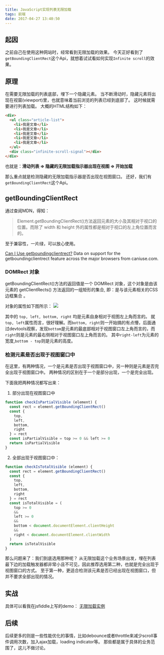 ```yaml
---
title: JavaScript实现列表无限加载
tags: 前端
date: 2017-04-27 13:40:50
---
```


## 起因
之前自己在使用这种网站时，经常看到无限加载的效果。
今天正好看到了`getBoundingClientRect`这个Api，就想着试试看如何实现`Infinite scroll`的效果。

## 原理

在需要无限加载的列表底部，埋下一个隐藏元素。
当不断滑动时，隐藏元素将出现在视窗(viewport)里，也就意味着当前浏览的列表已经到底部了。
这时候就需要进行列表加载。
大概的HTML结构如下：

```html
<div>
  <ul class="article-list">
    <li>我是文章</li>
    <li>我是文章</li>
    <li>我是文章</li>
    <li>我是文章</li>
    <li>我是文章</li>
  </ul>
  <div class="infinite-scroll-signal"></div>
</div>
```

也就是：**滑动列表 => 隐藏的无限加载指示器出现在视图 => 开始加载**

那么重点就是检测隐藏的无限加载指示器是否出现在视图窗口。
还好，我们有`getBoundingClientRect`这个Api。

## getBoundingClientRect

通过查阅MDN，得知：
> Element.getBoundingClientRect()方法返回元素的大小及其相对于视口的位置。而除了 width 和 height 外的属性都是相对于视口的左上角位置而言的。

至于兼容性，一片绿，可以放心使用。

<p class="ciu_embed" data-feature="getboundingclientrect" data-periods="future_1,current,past_1,past_2">
  <a href="http://caniuse.com/#feat=getboundingclientrect">Can I Use getboundingclientrect?</a> Data on support for the getboundingclientrect feature across the major browsers from caniuse.com.
</p>

### DOMRect 对象

getBoundingClientRect()方法的返回值是一个 DOMRect 对象，这个对象是由该元素的 getClientRects() 方法返回的一组矩形的集合, 即：是与该元素相关的CSS 边框集合 。

对象的属性如下图所示：
![](http://7xoxxe.com1.z0.glb.clouddn.com/2017-09-09-045928.jpg)

其中的 `top, left, bottom, right` 均是元素自身相对于视图左上角而言的。
就`top, left`属性而言，很好理解。而`bottom, right`则一开始搞的有点懵，后面通过devtools观察，发现`bottom`是元素的最底部相对于视图窗口左上角而言的，而`right`则是元素的最右侧相对于视图窗口左上角而言的。
其中`right-left`为元素的宽度,`bottom - top`则是元素的高度。

### 检测元素是否出现于视图窗口中

在这里，有两种情况，一个是元素是否出现于视图窗口中，另一种则是元素是否完全出现于视图窗口中。
两种情况的区别在于一个是部分出现，一个是完全出现。

下面我把两种情况都写出来：

1. 部分出现在视图窗口中

```javascript
function checkIsPartialVisible (element) {
  const rect = element.getBoundingClientRect()
  const {
    top,
    left,
    bottom,
    right
  } = rect
  const isPartialVisible = top >= 0 && left >= 0
  return isPartialVisible
}
```

2. 全部出现于视图窗口中：

```javascript
function checkIsTotalVisible (element) {
  const rect = element.getBoundingClientRect()
  const {
    top,
    left,
    bottom,
    right
  } = rect
  const isTotalVisible = (
    top >= 0
    &&
    left >= 0
    &&
    bottom < document.documentElement.clientHeight
    &&
    right < document.documentElement.clientWidth
  )
  return isTotalVisible
}
```

那么问题来了：我们到底选用那种呢？
从无限加载这个业务场景出发，埋在列表最下边的加载触发器都非常小且不可见，因此推荐选用第二种，也就是完全出现于视图窗口的方式。
至于第一种，更适合检测该元素是否已经出现在视图窗口，但并不要求全部出现的情况。

## 实战
具体可以看我在jsfiddle上写的demo：
[无限加载实例](https://jsfiddle.net/c7han1op/3/)

## 后续

后续更多的则是一些性能优化的事情，比如debounce或者throttle来减少scroll事件调用次数，加入ajax加载，loading indicator等。
那些都是属于具体的业务范围了，这儿不做讨论。
